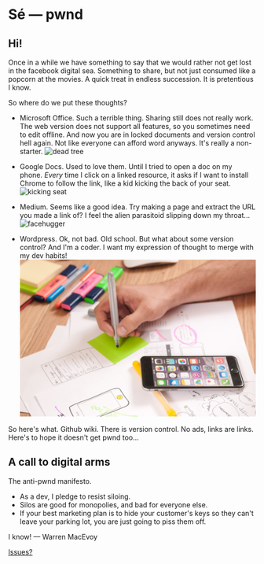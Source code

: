 # Sé — pwnd

## Hi!

Once in a while we have something to say that we would rather not get lost in the facebook digital sea.  Something to share, but not just consumed like a popcorn at the movies.  A quick treat in endless succession.  It is pretentious I know.

So where do we put these thoughts?  

* Microsoft Office.  Such a terrible thing.  Sharing still does not really work.  The web version does not support all features, so you sometimes need to edit offline.  And now you are in locked documents and version control hell again.  Not like everyone can afford word anyways.  It's really a non-starter. ![dead tree](https://upload.wikimedia.org/wikipedia/commons/7/7c/Dead_tree%2C_Old_South_Road%2C_Breadalbane%2C_NSW.jpg)

* Google Docs.  Used to love them.  Until I tried to open a doc on my phone.  *Every* time I click on a linked resource, it asks if I want to install Chrome to follow the link, like a kid kicking the back of your seat. ![kicking seat](https://20843-presscdn-pagely.netdna-ssl.com/wp-content/uploads/2013/08/kicking_seat.jpg)

* Medium.  Seems like a good idea.  Try making a page and extract the URL you made a link of?  I feel the alien parasitoid slipping down my throat... ![facehugger](https://upload.wikimedia.org/wikipedia/en/b/bb/Alien-The_Facehugger.png)

* Wordpress.  Ok, not bad.  Old school.  But what about some version control?  And I'm a coder.  I want my expression of thought to merge with my dev habits!
![dev pen](pwnd-etc/pexels-photo-262585.jpeg)

So here's what.  Github wiki.  There is version control.  No ads, links are links.  Here's to hope it doesn't get pwnd too...

## A call to digital arms

The anti-pwnd manifesto.

* As a dev, I pledge to resist siloing.
* Silos are good for monopolies, and bad for everyone else.
* If your best marketing plan is to hide your customer's keys so they can't leave your parking lot, you are just going to piss them off.

I know! — Warren MacEvoy

[Issues?](https://github.com/wmacevoy/wmacevoy.github.io/issues/1)



 